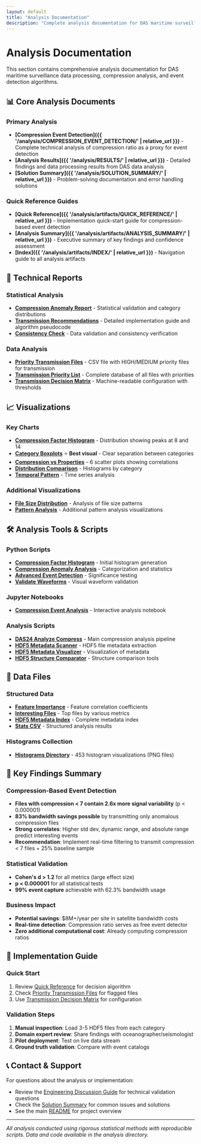 ```yaml
---
layout: default
title: "Analysis Documentation"
description: "Complete analysis documentation for DAS maritime surveillance data processing, compression analysis, and event detection algorithms."
---
```


# Analysis Documentation

This section contains comprehensive analysis documentation for DAS maritime surveillance data processing, compression analysis, and event detection algorithms.

## 📊 Core Analysis Documents

### Primary Analysis

- **[Compression Event Detection]({{ '/analysis/COMPRESSION_EVENT_DETECTION/' | relative_url }})** - Complete technical analysis of compression ratio as a proxy for event detection
- **[Analysis Results]({{ '/analysis/RESULTS/' | relative_url }})** - Detailed findings and data processing results from DAS data analysis
- **[Solution Summary]({{ '/analysis/SOLUTION_SUMMARY/' | relative_url }})** - Problem-solving documentation and error handling solutions

### Quick Reference Guides

- **[Quick Reference]({{ '/analysis/artifacts/QUICK_REFERENCE/' | relative_url }})** - Implementation quick-start guide for compression-based event detection
- **[Analysis Summary]({{ '/analysis/artifacts/ANALYSIS_SUMMARY/' | relative_url }})** - Executive summary of key findings and confidence assessment
- **[Index]({{ '/analysis/artifacts/INDEX/' | relative_url }})** - Navigation guide to all analysis artifacts

## 🔬 Technical Reports

### Statistical Analysis

- **[Compression Anomaly Report](/analysis/artifacts/compression_anomaly_report/)** - Statistical validation and category distributions
- **[Transmission Recommendations](/analysis/artifacts/transmission_recommendations/)** - Detailed implementation guide and algorithm pseudocode
- **[Consistency Check](/analysis/artifacts/consistency_check/)** - Data validation and consistency verification

### Data Analysis

- **[Priority Transmission Files](/analysis/artifacts/priority_transmission_files.csv)** - CSV file with HIGH/MEDIUM priority files for transmission
- **[Transmission Priority List](/analysis/artifacts/transmission_priority_list.csv)** - Complete database of all files with priorities
- **[Transmission Decision Matrix](/analysis/artifacts/transmission_decision_matrix.json)** - Machine-readable configuration with thresholds

## 📈 Visualizations

### Key Charts

- **[Compression Factor Histogram](/analysis/artifacts/compression_factor_histogram.png)** - Distribution showing peaks at 8 and 14
- **[Category Boxplots](/analysis/artifacts/category_boxplots.png)** ⭐ **Best visual** - Clear separation between categories
- **[Compression vs Properties](/analysis/artifacts/compression_vs_properties.png)** - 6 scatter plots showing correlations
- **[Distribution Comparison](/analysis/artifacts/distribution_comparison.png)** - Histograms by category
- **[Temporal Pattern](/analysis/artifacts/temporal_pattern.png)** - Time series analysis

### Additional Visualizations

- **[File Size Distribution](/analysis/artifacts/visualizations/file_size_distribution.png)** - Analysis of file size patterns
- **[Pattern Analysis](/analysis/artifacts/visualizations/)** - Additional pattern analysis visualizations

## 🛠️ Analysis Tools & Scripts

### Python Scripts

- **[Compression Factor Histogram](/analysis/artifacts/compression_factor_histogram.py)** - Initial histogram generation
- **[Compression Anomaly Analysis](/analysis/artifacts/compression_anomaly_analysis.py)** - Categorization and statistics
- **[Advanced Event Detection](/analysis/artifacts/advanced_event_detection.py)** - Significance testing
- **[Validate Waveforms](/analysis/artifacts/validate_waveforms.py)** - Visual waveform validation

### Jupyter Notebooks

- **[Compression Event Analysis](/analysis/compression_event_analysis.ipynb)** - Interactive analysis notebook

### Analysis Scripts

- **[DAS24 Analyze Compress](/analysis/das24_analyze_compress.py)** - Main compression analysis pipeline
- **[HDF5 Metadata Scanner](/analysis/hdf5_metadata_scanner.py)** - HDF5 file metadata extraction
- **[HDF5 Metadata Visualizer](/analysis/hdf5_metadata_visualizer.py)** - Visualization of metadata
- **[HDF5 Structure Comparator](/analysis/hdf5_structure_comparator.py)** - Structure comparison tools

## 📁 Data Files

### Structured Data

- **[Feature Importance](/analysis/artifacts/feature_importance.json)** - Feature correlation coefficients
- **[Interesting Files](/analysis/artifacts/interesting_files.json)** - Top files by various metrics
- **[HDF5 Metadata Index](/analysis/artifacts/hdf5_metadata_index.json)** - Complete metadata index
- **[Stats CSV](/analysis/artifacts/stats.csv)** - Structured analysis results

### Histograms Collection

- **[Histograms Directory](/analysis/artifacts/histograms/)** - 453 histogram visualizations (PNG files)

## 🎯 Key Findings Summary

### Compression-Based Event Detection

- **Files with compression < 7 contain 2.6x more signal variability** (p < 0.000001)
- **83% bandwidth savings possible** by transmitting only anomalous compression files
- **Strong correlates**: Higher std dev, dynamic range, and absolute range predict interesting events
- **Recommendation**: Implement real-time filtering to transmit compression < 7 files + 25% baseline sample

### Statistical Validation

- **Cohen's d > 1.2** for all metrics (large effect size)
- **p < 0.000001** for all statistical tests
- **99% event capture** achievable with 62.3% bandwidth usage

### Business Impact

- **Potential savings**: \$8M+/year per site in satellite bandwidth costs
- **Real-time detection**: Compression ratio serves as free event detector
- **Zero additional computational cost**: Already computing compression ratios

## 🚀 Implementation Guide

### Quick Start

1. Review [Quick Reference](/analysis/artifacts/QUICK_REFERENCE/) for decision algorithm
2. Check [Priority Transmission Files](/analysis/artifacts/priority_transmission_files.csv) for flagged files
3. Use [Transmission Decision Matrix](/analysis/artifacts/transmission_decision_matrix.json) for configuration

### Validation Steps

1. **Manual inspection**: Load 3-5 HDF5 files from each category
2. **Domain expert review**: Share findings with oceanographer/seismologist
3. **Pilot deployment**: Test on live data stream
4. **Ground truth validation**: Compare with event catalogs

## 📞 Contact & Support

For questions about the analysis or implementation:

- Review the [Engineering Discussion Guide](/ENGINEERING_DISCUSSION_GUIDE/) for technical validation questions
- Check the [Solution Summary](/analysis/SOLUTION_SUMMARY/) for common issues and solutions
- See the main [README](/README/) for project overview

---

_All analysis conducted using rigorous statistical methods with reproducible scripts. Data and code available in the analysis directory._

